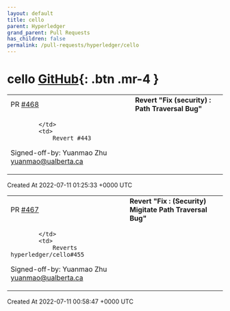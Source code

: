 ```yaml
---
layout: default
title: cello
parent: Hyperledger
grand_parent: Pull Requests
has_children: false
permalink: /pull-requests/hyperledger/cello
---
```


# cello <span class="fs-3 right-align">[GitHub](https://github.com/hyperledger/cello){: .btn .mr-4 }</span>


<div>
    <table>
        <tr>
            <td>
                PR <a href="https://github.com/hyperledger/cello/pull/468" class=".btn">#468</a>
            </td>
            <td>
                <b>
                    Revert "Fix (security) : Path Traversal Bug"
                </b>
            </td>
        </tr>
        <tr>
            <td>
                
            </td>
            <td>
                Revert #443 

Signed-off-by: Yuanmao Zhu [yuanmao@ualberta.ca](mailto:yuanmao@ualberta.ca)
            </td>
        </tr>
    </table>
    <div class="right-align">
        Created At 2022-07-11 01:25:33 +0000 UTC
    </div>
</div>

<div>
    <table>
        <tr>
            <td>
                PR <a href="https://github.com/hyperledger/cello/pull/467" class=".btn">#467</a>
            </td>
            <td>
                <b>
                    Revert "Fix : (Security) Migitate Path Traversal Bug"
                </b>
            </td>
        </tr>
        <tr>
            <td>
                
            </td>
            <td>
                Reverts hyperledger/cello#455

Signed-off-by: Yuanmao Zhu [yuanmao@ualberta.ca](mailto:yuanmao@ualberta.ca)
            </td>
        </tr>
    </table>
    <div class="right-align">
        Created At 2022-07-11 00:58:47 +0000 UTC
    </div>
</div>


